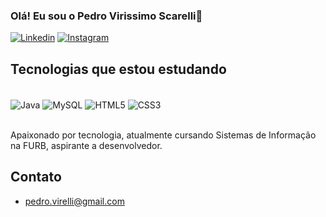 ### Olá! Eu sou o Pedro Virissimo Scarelli👋

[![Linkedin](https://img.shields.io/badge/LinkedIn-0077B5?style=for-the-badge&logo=linkedin&logoColor=white)](https://www.linkedin.com/in/pedro-scarelli/)
[![Instagram](https://img.shields.io/badge/Instagram-E4405F?style=for-the-badge&logo=instagram&logoColor=white)](https://www.instagram.com/pvscarelli/)

## Tecnologias que estou estudando

<div style= "display: inline_block"><br/>
<img align= "center" alt="Java" src="https://img.shields.io/badge/java-%23ED8B00.svg?style=for-the-badge&logo=openjdk&logoColor=white)" /> 
<img align= "center" alt="MySQL" src="https://img.shields.io/badge/MySQL-00000F?style=for-the-badge&logo=mysql&logoColor=white" />
<img align= "center" alt="HTML5" src="https://img.shields.io/badge/HTML5-E34F26?style=for-the-badge&logo=html5&logoColor=white" />
<img align= "center" alt="CSS3" src="https://img.shields.io/badge/CSS3-1572B6?style=for-the-badge&logo=css3&logoColor=white" />

</div><br/>

Apaixonado por tecnologia, atualmente cursando Sistemas de Informação na FURB, aspirante a desenvolvedor.

##  Contato

- pedro.virelli@gmail.com
